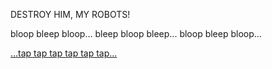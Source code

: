 DESTROY HIM, MY ROBOTS!

bloop bleep bloop... bleep bloop bleep... bloop bleep bloop...

[...tap tap tap tap tap tap...](../tapbwetap/tapbwetap.md)